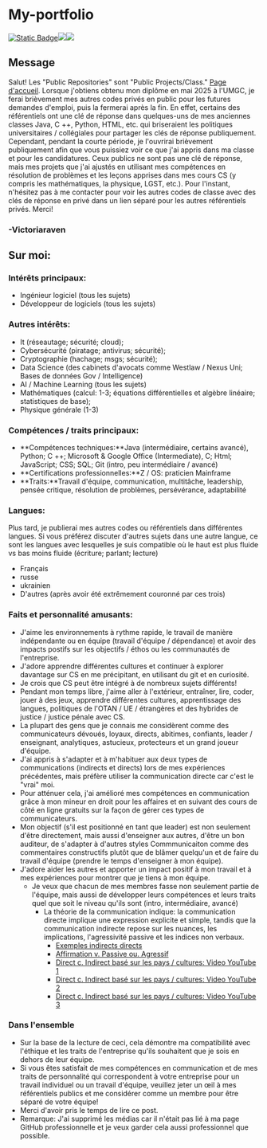 # My-portfolio

[![Static Badge](https://img.shields.io/badge/language-French-blue)](https://github.com/[user]/[repository])[![](your-img-src)](your-link-here)[![](your-img-src)](your-link-here)

## Message

Salut! Les "Public Repositories" sont "Public Projects/Class." [Page d'accueil](https://github.com/VictoriaRaven?tab=repositories). Lorsque j'obtiens obtenu mon diplôme en mai 2025 à l'UMGC, je ferai brièvement mes autres codes privés en public pour les futures demandes d'emploi, puis la fermerai après la fin. En effet, certains des référentiels ont une clé de réponse dans quelques-uns de mes anciennes classes Java, C ++, Python, HTML, etc. qui briseraient les politiques universitaires / collégiales pour partager les clés de réponse publiquement. Cependant, pendant la courte période, je l'ouvrirai brièvement publiquement afin que vous puissiez voir ce que j'ai appris dans ma classe et pour les candidatures. Ceux publics ne sont pas une clé de réponse, mais mes projets que j'ai ajustés en utilisant mes compétences en résolution de problèmes et les leçons apprises dans mes cours CS (y compris les mathématiques, la physique, LGST, etc.). Pour l'instant, n'hésitez pas à me contacter pour voir les autres codes de classe avec des clés de réponse en privé dans un lien séparé pour les autres référentiels privés. Merci!

### -Victoriaraven

## Sur moi:

### Intérêts principaux:

-   Ingénieur logiciel (tous les sujets)
-   Développeur de logiciels (tous les sujets)

### Autres intérêts:

-   It (réseautage; sécurité; cloud);
-   Cybersécurité (piratage; antivirus; sécurité);
-   Cryptographie (hachage; msgs; sécurité);
-   Data Science (des cabinets d'avocats comme Westlaw / Nexus Uni; Bases de données Gov / Intelligence)
-   AI / Machine Learning (tous les sujets)
-   Mathématiques (calcul: 1-3; équations différentielles et algèbre linéaire; statistiques de base);
-   Physique générale (1-3)

### Compétences / traits principaux:

-   **Compétences techniques:**Java (intermédiaire, certains avancé), Python; C ++; Microsoft & Google Office (Intermediate), C; Html; JavaScript;
    CSS; SQL; Git (intro, peu intermédiaire / avancé)
-   **Certifications professionnelles:**Z / OS: praticien Mainframe
-   **Traits:**Travail d'équipe, communication, multitâche, leadership, pensée critique, résolution de problèmes, persévérance, adaptabilité

### Langues:

Plus tard, je publierai mes autres codes ou référentiels dans différentes langues. Si vous préférez discuter d'autres sujets dans une autre langue, ce sont les langues avec lesquelles je suis compatible où le haut est plus fluide vs bas moins fluide (écriture; parlant; lecture)

-   Français
-   russe
-   ukrainien
-   D'autres (après avoir été extrêmement couronné par ces trois)

### Faits et personnalité amusants:

-   J'aime les environnements à rythme rapide, le travail de manière indépendante ou en équipe (travail d'équipe / dépendance) et avoir des impacts postifs sur les objectifs / éthos ou les communautés de l'entreprise.
-   J'adore apprendre différentes cultures et continuer à explorer davantage sur CS en me précipitant, en utilisant du git et en curiosité.
-   Je crois que CS peut être intégré à de nombreux sujets différents!
-   Pendant mon temps libre, j'aime aller à l'extérieur, entraîner, lire, coder, jouer à des jeux, apprendre différentes cultures, apprentissage des langues, politiques de l'OTAN / UE / étrangères et des hybrides de justice / justice pénale avec CS.
-   La plupart des gens que je connais me considèrent comme des communicateurs dévoués, loyaux, directs, abitimes, confiants, leader / enseignant, analytiques, astucieux, protecteurs et un grand joueur d'équipe.
-   J'ai appris à s'adapter et à m'habituer aux deux types de communications (indirects et directs) lors de mes expériences précédentes, mais préfère utiliser la communication directe car c'est le "vrai" moi.
-   Pour atténuer cela, j'ai amélioré mes compétences en communication grâce à mon mineur en droit pour les affaires et en suivant des cours de côté en ligne gratuits sur la façon de gérer ces types de communicateurs.
-   Mon objectif (s'il est positionné en tant que leader) est non seulement d'être directement, mais aussi d'enseigner aux autres, d'être un bon auditeur, de s'adapter à d'autres styles Commmunicaiton comme des commentaires constructifs plutôt que de blâmer quelqu'un et de faire du travail d'équipe (prendre le temps d'enseigner à mon équipe).
-   J'adore aider les autres et apporter un impact positif à mon travail et à mes expériences pour montrer que je tiens à mon équipe.
    -   Je veux que chacun de mes membres fasse non seulement partie de l'équipe, mais aussi de développer leurs compétences et leurs traits quel que soit le niveau qu'ils sont (intro, intermédiaire, avancé)
        -   La théorie de la communication indique: la communication directe implique une expression explicite et simple, tandis que la communication indirecte repose sur les nuances, les implications, l'agressivité passive et les indices non verbaux.
            -   [Exemples indirects directs](https://www.indeed.com/career-advice/career-development/direct-communication)
            -   [Affirmation v. Passive ou. Agressif](https://youtu.be/KmrokQdsjTA?feature=shared)
            -   [Direct c. Indirect basé sur les pays / cultures: Video YouTube 1](https://youtu.be/0W9iLrfyq20?si=9dHIS2LGlFsGASew)
            -   [Direct c. Indirect basé sur les pays / cultures: Video YouTube 2](https://youtu.be/ZjwiX6KNAHE?feature=shared&t=229)
            -   [Direct c. Indirect basé sur les pays / cultures: Video YouTube 3](https://youtu.be/qKViQSnW-UA?si=fBhuKTvSY6Wy9VXX)

### Dans l'ensemble

-   Sur la base de la lecture de ceci, cela démontre ma compatibilité avec l'éthique et les traits de l'entreprise qu'ils souhaitent que je sois en dehors de leur équipe.
-   Si vous êtes satisfait de mes compétences en communication et de mes traits de personnalité qui correspondent à votre entreprise pour un travail individuel ou un travail d'équipe, veuillez jeter un œil à mes référentiels publics et me considérer comme un membre pour être séparé de votre équipe!
-   Merci d'avoir pris le temps de lire ce post.
-   Remarque: J'ai supprimé les médias car il n'était pas lié à ma page GitHub professionnelle et je veux garder cela aussi professionnel que possible.

